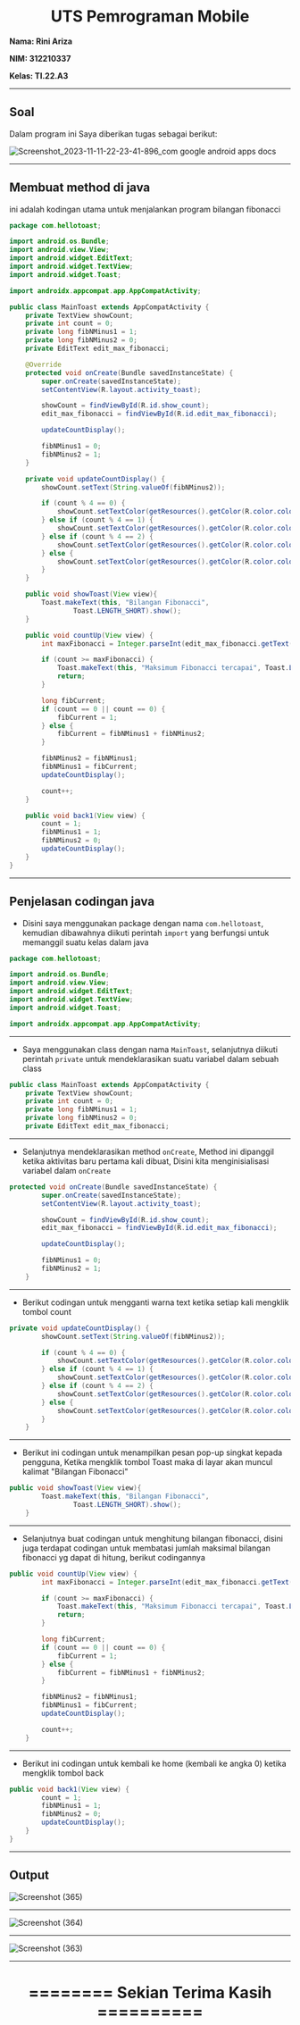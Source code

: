 <h1 align="center"><b>UTS Pemrograman Mobile</b></h1> 

**Nama: Rini Ariza**

**NIM: 312210337**

**Kelas: TI.22.A3**

---

## Soal

Dalam program ini Saya diberikan tugas sebagai berikut:

![Screenshot_2023-11-11-22-23-41-896_com google android apps docs](https://github.com/rniarzz/UTS-PEMROGRAMAN-MOBILE/assets/115542704/fc81c6a6-c5a8-4255-b2dd-0b14df36472e)

---

## Membuat method di java

ini adalah kodingan utama untuk menjalankan program bilangan fibonacci

```java
package com.hellotoast;

import android.os.Bundle;
import android.view.View;
import android.widget.EditText;
import android.widget.TextView;
import android.widget.Toast;

import androidx.appcompat.app.AppCompatActivity;

public class MainToast extends AppCompatActivity {
    private TextView showCount;
    private int count = 0;
    private long fibNMinus1 = 1;
    private long fibNMinus2 = 0;
    private EditText edit_max_fibonacci;

    @Override
    protected void onCreate(Bundle savedInstanceState) {
        super.onCreate(savedInstanceState);
        setContentView(R.layout.activity_toast);

        showCount = findViewById(R.id.show_count);
        edit_max_fibonacci = findViewById(R.id.edit_max_fibonacci);

        updateCountDisplay();

        fibNMinus1 = 0;
        fibNMinus2 = 1;
    }

    private void updateCountDisplay() {
        showCount.setText(String.valueOf(fibNMinus2));

        if (count % 4 == 0) {
            showCount.setTextColor(getResources().getColor(R.color.colorPrimary));
        } else if (count % 4 == 1) {
            showCount.setTextColor(getResources().getColor(R.color.colorAccent));
        } else if (count % 4 == 2) {
            showCount.setTextColor(getResources().getColor(R.color.colorPrimary));
        } else {
            showCount.setTextColor(getResources().getColor(R.color.colorAccent));
        }
    }

    public void showToast(View view){
        Toast.makeText(this, "Bilangan Fibonacci",
                Toast.LENGTH_SHORT).show();
    }

    public void countUp(View view) {
        int maxFibonacci = Integer.parseInt(edit_max_fibonacci.getText().toString());

        if (count >= maxFibonacci) {
            Toast.makeText(this, "Maksimum Fibonacci tercapai", Toast.LENGTH_SHORT).show();
            return;
        }

        long fibCurrent;
        if (count == 0 || count == 0) {
            fibCurrent = 1;
        } else {
            fibCurrent = fibNMinus1 + fibNMinus2;
        }

        fibNMinus2 = fibNMinus1;
        fibNMinus1 = fibCurrent;
        updateCountDisplay();

        count++;
    }

    public void back1(View view) {
        count = 1;
        fibNMinus1 = 1;
        fibNMinus2 = 0;
        updateCountDisplay();
    }
}

```
---

## Penjelasan codingan java

- Disini saya menggunakan package dengan nama `com.hellotoast`, kemudian dibawahnya diikuti perintah `import` yang berfungsi untuk memanggil suatu kelas dalam java
```java
package com.hellotoast;

import android.os.Bundle;
import android.view.View;
import android.widget.EditText;
import android.widget.TextView;
import android.widget.Toast;

import androidx.appcompat.app.AppCompatActivity;
```
---
- Saya menggunakan class dengan nama `MainToast`, selanjutnya diikuti perintah `private` untuk mendeklarasikan suatu variabel dalam sebuah class
```java
public class MainToast extends AppCompatActivity {
    private TextView showCount;
    private int count = 0;
    private long fibNMinus1 = 1;
    private long fibNMinus2 = 0;
    private EditText edit_max_fibonacci;
```
---
- Selanjutnya mendeklarasikan method `onCreate`, Method ini dipanggil ketika aktivitas baru pertama kali dibuat, Disini kita menginisialisasi variabel dalam `onCreate`
```java
protected void onCreate(Bundle savedInstanceState) {
        super.onCreate(savedInstanceState);
        setContentView(R.layout.activity_toast);

        showCount = findViewById(R.id.show_count);
        edit_max_fibonacci = findViewById(R.id.edit_max_fibonacci);

        updateCountDisplay();

        fibNMinus1 = 0;
        fibNMinus2 = 1;
    }
```
---
- Berikut codingan untuk mengganti warna text ketika setiap kali mengklik tombol count
```java
private void updateCountDisplay() {
        showCount.setText(String.valueOf(fibNMinus2));

        if (count % 4 == 0) {
            showCount.setTextColor(getResources().getColor(R.color.colorPrimary));
        } else if (count % 4 == 1) {
            showCount.setTextColor(getResources().getColor(R.color.colorAccent));
        } else if (count % 4 == 2) {
            showCount.setTextColor(getResources().getColor(R.color.colorPrimary));
        } else {
            showCount.setTextColor(getResources().getColor(R.color.colorAccent));
        }
    }
```
---
- Berikut ini codingan untuk menampilkan pesan pop-up singkat kepada pengguna, Ketika mengklik tombol Toast maka di layar akan muncul kalimat "Bilangan Fibonacci"
```java
public void showToast(View view){
        Toast.makeText(this, "Bilangan Fibonacci",
                Toast.LENGTH_SHORT).show();
    }
```
---
- Selanjutnya buat codingan untuk menghitung bilangan fibonacci, disini juga terdapat codingan untuk membatasi jumlah maksimal bilangan fibonacci yg dapat di hitung, berikut codingannya
```java
public void countUp(View view) {
        int maxFibonacci = Integer.parseInt(edit_max_fibonacci.getText().toString());

        if (count >= maxFibonacci) {
            Toast.makeText(this, "Maksimum Fibonacci tercapai", Toast.LENGTH_SHORT).show();
            return;
        }

        long fibCurrent;
        if (count == 0 || count == 0) {
            fibCurrent = 1;
        } else {
            fibCurrent = fibNMinus1 + fibNMinus2;
        }

        fibNMinus2 = fibNMinus1;
        fibNMinus1 = fibCurrent;
        updateCountDisplay();

        count++;
    }
```
---
- Berikut ini codingan untuk kembali ke home (kembali ke angka 0) ketika mengklik tombol back
```java
public void back1(View view) {
        count = 1;
        fibNMinus1 = 1;
        fibNMinus2 = 0;
        updateCountDisplay();
    }
}
```
---
## Output

![Screenshot (365)](https://github.com/rniarzz/UTS-PEMROGRAMAN-MOBILE/assets/115542704/6300f179-2918-4a2a-a06b-9f36f9566d60)

---

![Screenshot (364)](https://github.com/rniarzz/UTS-PEMROGRAMAN-MOBILE/assets/115542704/710cb2e6-60ef-4e07-8f1c-7be2eed8e2c0)

---

![Screenshot (363)](https://github.com/rniarzz/UTS-PEMROGRAMAN-MOBILE/assets/115542704/e2c01031-70e2-48d6-9389-e8f06cb0786a)

---

<h1 <p align="center"><b>======== Sekian Terima Kasih ==========</b></p></h1>
